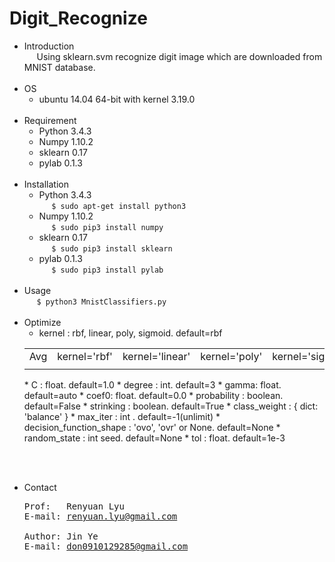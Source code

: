 # Digit_Recognize
* Introduction
<br>&nbsp;&nbsp;&nbsp;&nbsp;
Using sklearn.svm recognize digit image which are downloaded from MNIST database.
<br><br>
* OS
  * ubuntu 14.04 64-bit with kernel 3.19.0
<br><br>
* Requirement
  * Python 3.4.3
  * Numpy 1.10.2
  * sklearn 0.17
  * pylab 0.1.3
  <br><br>
* Installation
  * Python 3.4.3
  <br>&nbsp;&nbsp;&nbsp;&nbsp;
  `$ sudo apt-get install python3`
  * Numpy 1.10.2
  <br>&nbsp;&nbsp;&nbsp;&nbsp;
  `$ sudo pip3 install numpy`
  * sklearn 0.17
  <br>&nbsp;&nbsp;&nbsp;&nbsp;
  `$ sudo pip3 install sklearn`
  * pylab 0.1.3
  <br>&nbsp;&nbsp;&nbsp;&nbsp;
  `$ sudo pip3 install pylab`
<br><br>
* Usage
 <br>&nbsp;&nbsp;&nbsp;&nbsp;
 `$ python3 MnistClassifiers.py`
<br><br>
* Optimize
  * kernel : rbf, linear, poly, sigmoid. default=rbf
  <table>
    <tr>
      <td>Avg</td>
      <td>kernel='rbf'</td>
      <td>kernel='linear'</td>
      <td>kernel='poly'</td>
      <td>kernel='sigmoid'</td>
    </tr>
    <tr>
      <td></td>
      <td></td>
      <td></td>
      <td></td>
    </tr>
  </table>
  * C : float. default=1.0
  * degree : int. default=3
  * gamma: float. default=auto
  * coef0: float. default=0.0
  * probability : boolean. default=False
  * strinking : boolean. default=True
  * class_weight : { dict: 'balance' }
  * max_iter : int . default=-1(unlimit)
  * decision_function_shape : 'ovo', 'ovr' or None. default=None
  * random_state : int seed. default=None
  * tol : float. default=1e-3
<br><br>
* Contact
  <pre>
  Prof:   Renyuan Lyu
  E-mail: <a href='mailto:renyuan.lyu@gmail.com'>renyuan.lyu@gmail.com</a>
  
  Author: Jin Ye
  E-mail: <a href='mailto:don0910129285@gmail.com'>don0910129285@gmail.com</a>
  </pre>
